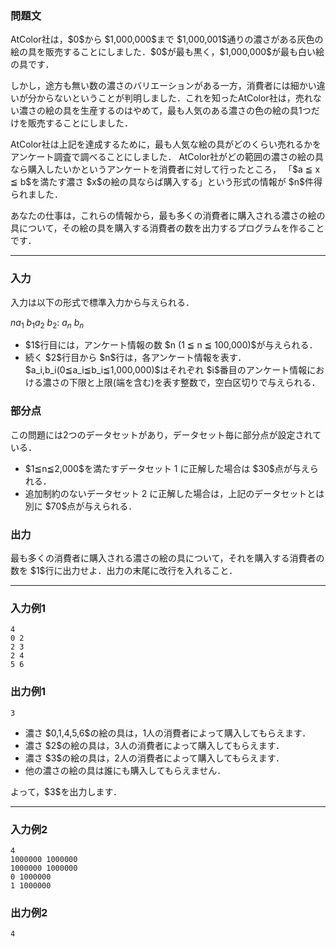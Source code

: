 
<div>

<div>

<div>

<section>

### **問題文**

<p>
AtColor社は，$0$から $1,000,000$まで $1,000,001$通りの濃さがある灰色の絵の具を販売することにしました．$0$が最も黒く，$1,000,000$が最も白い絵の具です．
</p>

<p>
しかし，途方も無い数の濃さのバリエーションがある一方，消費者には細かい違いが分からないということが判明しました．これを知ったAtColor社は，売れない濃さの絵の具を生産するのはやめて，最も人気のある濃さの色の絵の具1つだけを販売することにしました．
</p>

<p>
AtColor社は上記を達成するために，最も人気な絵の具がどのくらい売れるかをアンケート調査で調べることにしました．
AtColor社がどの範囲の濃さの絵の具なら購入したいかというアンケートを消費者に対して行ったところ， 「$a ≦ x ≦ b$を満たす濃さ $x$の絵の具ならば購入する」という形式の情報が $n$件得られました．
</p>

<p>
あなたの仕事は，これらの情報から，最も多くの消費者に購入される濃さの絵の具について，その絵の具を購入する消費者の数を出力するプログラムを作ることです．
</p>

</section>

</div>

---

<div>

<div>

<section>

### **入力**

<p>
入力は以下の形式で標準入力から与えられる．
</p>

<div>

$n$$a_{1}\ b_{1}$$a_{2}\ b_{2}$:
$a_{n}\ b_{n}$
</div>

<ul>

<li>
$1$行目には，アンケート情報の数 $n (1 ≦ n ≦ 100,000)$が与えられる．
</li>

<li>
続く $2$行目から $n$行は，各アンケート情報を表す． $a_i,b_i(0≦a_i≦b_i≦1,000,000)$はそれぞれ $i$番目のアンケート情報における濃さの下限と上限(端を含む)を表す整数で，空白区切りで与えられる．
</li>

</ul>

</section>

</div>

<div>

<section>

### **部分点**

<p>
この問題には2つのデータセットがあり，データセット毎に部分点が設定されている．
</p>

<ul>

<li>
$1≦n≦2,000$を満たすデータセット 1 に正解した場合は $30$点が与えられる．
</li>

<li>
追加制約のないデータセット 2 に正解した場合は，上記のデータセットとは別に $70$点が与えられる．
</li>

</ul>

</section>

</div>

<div>

<section>

### **出力**

<p>
最も多くの消費者に購入される濃さの絵の具について，それを購入する消費者の数を $1$行に出力せよ．出力の末尾に改行を入れること．
</p>

</section>

</div>

</div>

---

<div>

<section>

### **入力例1**

```
4
0 2
2 3
2 4
5 6
```

</section>

</div>

<div>

<section>

### **出力例1**

```
3
```

<ul>

<li>
濃さ $0,1,4,5,6$の絵の具は，1人の消費者によって購入してもらえます．
</li>

<li>
濃さ $2$の絵の具は，3人の消費者によって購入してもらえます．
</li>

<li>
濃さ $3$の絵の具は，2人の消費者によって購入してもらえます．
</li>

<li>
他の濃さの絵の具は誰にも購入してもらえません．
</li>

</ul>

<p>
よって，$3$を出力します．
</p>

</section>

</div>

---

<div>

<section>

### **入力例2**

```
4
1000000 1000000
1000000 1000000
0 1000000
1 1000000
```

</section>

</div>

<div>

<section>

### **出力例2**

```
4
```

</section>

</div>

</div>

</div>
